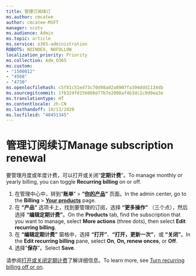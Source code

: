```yaml
---
title: 管理订阅续订
ms.author: cmcatee
author: cmcatee-MSFT
manager: scotv
ms.audience: Admin
ms.topic: article
ms.service: o365-administration
ROBOTS: NOINDEX, NOFOLLOW
localization_priority: Priority
ms.collection: Adm_O365
ms.custom:
- "1500012"
- "4568"
- "4730"
ms.openlocfilehash: c5f81c51ed73c70d98a02a0907fa394ddd1134db
ms.sourcegitcommit: 1fb324fd156008e77b7e2008af4b3dc1c0d0ea3e
ms.translationtype: HT
ms.contentlocale: zh-CN
ms.lasthandoff: 10/13/2020
ms.locfileid: "48451345"
---
```

# <a name="manage-subscription-renewal"></a><span data-ttu-id="39f03-102">管理订阅续订</span><span class="sxs-lookup"><span data-stu-id="39f03-102">Manage subscription renewal</span></span>

<span data-ttu-id="39f03-103">要管理月度或年度计费，可以打开或关闭“**定期计费**”。</span><span class="sxs-lookup"><span data-stu-id="39f03-103">To manage monthly or yearly billing, you can toggle **Recurring billing** on or off.</span></span>

1. <span data-ttu-id="39f03-104">在管理中心中，转到“**账单**” > **“[你的产品](https://go.microsoft.com/fwlink/p/?linkid=842054)”** 页面。</span><span class="sxs-lookup"><span data-stu-id="39f03-104">In the admin center, go to the **Billing** > **[Your products](https://go.microsoft.com/fwlink/p/?linkid=842054)** page.</span></span>
2. <span data-ttu-id="39f03-105">在 **“产品”** 选项卡上，找到要管理的订阅，选择 **“更多操作”** （三个点），然后选择 **“编辑定期计费”**。</span><span class="sxs-lookup"><span data-stu-id="39f03-105">On the **Products** tab, find the subscription that you want to manage, select **More actions** (three dots), then select **Edit recurring billing**.</span></span>
3. <span data-ttu-id="39f03-106">在 **“编辑定期计费”** 窗格中，选择 **“打开”**、**“打开，更新一次”**，或 **“关闭”**。</span><span class="sxs-lookup"><span data-stu-id="39f03-106">In the **Edit recurring billing** pane, select **On**, **On, renew onces**, or **Off**.</span></span>
4. <span data-ttu-id="39f03-107">选择“**保存**”。</span><span class="sxs-lookup"><span data-stu-id="39f03-107">Select **Save**.</span></span>

<span data-ttu-id="39f03-108">请参阅[打开或关闭定期计费](https://docs.microsoft.com/microsoft-365/commerce/subscriptions/renew-your-subscription#turn-recurring-billing-off-or-on)了解详细信息。</span><span class="sxs-lookup"><span data-stu-id="39f03-108">To learn more, see [Turn recurring billing off or on](https://docs.microsoft.com/microsoft-365/commerce/subscriptions/renew-your-subscription#turn-recurring-billing-off-or-on).</span></span>

